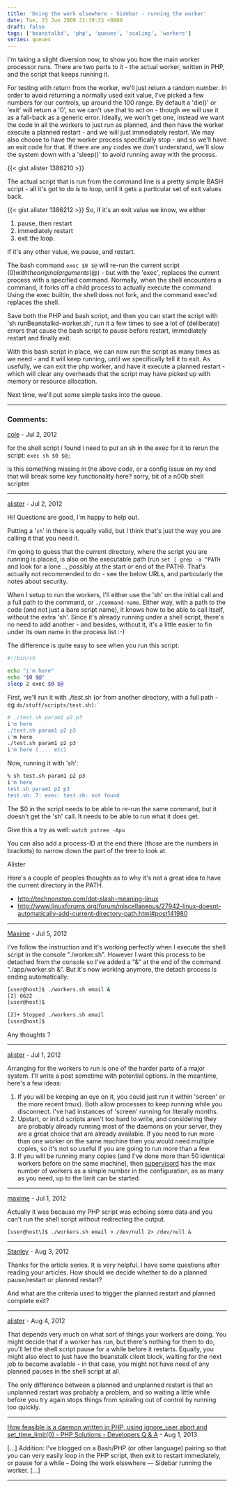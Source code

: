 ```yaml
---
title: 'Doing the work elsewhere - Sidebar - running the worker'
date: Tue, 23 Jun 2009 21:19:33 +0000
draft: false
tags: ['beanstalkd', 'php', 'queues', 'scaling', 'workers']
series: queues
---
```


I'm taking a slight diversion now, to show you how the main worker processor runs. There are two parts to it - the actual worker, written in PHP, and the script that keeps running it.

For testing with return from the worker, we'll just return a random number. In order to avoid returning a normally used exit value, I've picked a few numbers for our controls, up around the 100 range. By default a 'die()' or 'exit' will return a '0', so we can't use that to act on - though we will use it as a fall-back as a generic error. Ideally, we won't get one, instead we want the code in all the workers to just run as planned, and then have the worker execute a planned restart - and we will just immediately restart. We may also choose to have the worker process specifically stop - and so we'll have an exit code for that. If there are any codes we don't understand, we'll slow the system down with a 'sleep()' to avoid running away with the process.

{{< gist alister 1386210 >}}

The actual script that is run from the command line is a pretty simple BASH script - all it's got to do is to loop, until it gets a particular set of exit values back.

{{< gist alister 1386212 >}}
So, if it's an exit value we know, we either
1. pause, then restart
2. immediately restart
3. exit the loop.

If it's any other value, we pause, and restart.

The bash command `exec $0 $@` will re-run the current script ($0) with the original arguments ($@) - but with the 'exec', replaces the current process with a specified command. Normally, when the shell encounters a command, it forks off a child process to actually execute the command. Using the exec builtin, the shell does not fork, and the command exec'ed replaces the shell.

Save both the PHP and bash script, and then you can start the script with 'sh runBeanstalkd-worker.sh', run it a few times to see a lot of (deliberate) errors that cause the bash script to pause before restart, immediately restart and finally exit.

With this bash script in place, we can now run the script as many times as we need - and it will keep running, until we specifically tell it to exit. As usefully, we can exit the php worker, and have it execute a planned restart - which will clear any overheads that the script may have picked up with memory or resource allocation.

Next time, we'll put some simple tasks into the queue.

---

### Comments:

[cole]( "cabennett85@gmail.com") - <time datetime="2012-07-24 23:19:16">Jul 2, 2012</time>

for the shell script i found i need to put an sh in the exec for it to rerun the script: `exec sh $0 $@;`

is this something missing in the above code, or a config issue on my end that will break some key functionality here? sorry, bit of a n00b shell scripter
<hr />

[alister](http://abulman.co.uk/) - <time datetime="2012-07-24 23:46:43">Jul 2, 2012</time>

Hi! Questions are good, I'm happy to help out.

Putting a '`sh`' in there is equally valid, but I think that's just the way you are calling it that you need it.

I'm going to guess that the current directory, where the script you are running is placed, is also on the executable path (run `set | grep -a ^PATH` and look for a lone `.`, possibly at the start or end of the PATH). That's actually not recommended to do - see the below URLs, and particularly the notes about security.

When I setup to run the workers, I'll either use the 'sh' on the initial call and a full path to the command, or `./command-name`. Either way, with a path to the code (and not just a bare script name), it knows how to be able to call itself, without the extra 'sh'. Since it's already running under a shell script, there's no need to add another - and besides, without it, it's a little easier to fin under its own name in the process list :-)

The difference is quite easy to see when you run this script:

```sh
#!/bin/sh

echo "i'm here"
echo "$0 $@"
sleep 2 exec $0 $@
```

First, we'll run it with ./test.sh (or from another directory, with a full path - eg
`do/stuff/scripts/test.sh)`:

```sh
# ./test.sh param1 p2 p3
i'm here
./test.sh param1 p2 p3
i'm here
./test.sh param1 p2 p3
i'm here (.... etc)
```

Now, running it with 'sh':

```sh
% sh test.sh param1 p2 p3
i'm here
test.sh param1 p2 p3
test.sh: 7: exec: test.sh: not found
```

The $0 in the script needs to be able to re-run the same command, but it doesn't get the 'sh' call. It needs to be able to run what it does get.

Give this a try as well: `watch pstree -Apu`

You can also add a process-ID at the end there (those are the numbers in brackets) to narrow down the part of the tree to look at.

Alister


Here's a couple of peoples thoughts as to why it's not a great idea to have the current directory in the PATH.

* http://technonstop.com/dot-slash-meaning-linux
* http://www.linuxforums.org/forum/miscellaneous/27942-linux-doesnt-automatically-add-current-directory-path.html#post141980

<hr />

[Maxime]() - <time datetime="2012-07-27 00:30:27">Jul 5, 2012</time>

I've follow the instruction and it's working perfectly when I execute the shell script in the console "./worker.sh". However I want this process to be detached from the console so I've added a "&" at the end of the command "./app/worker.sh &". But it's now working anymore, the detach process is ending automatically:

```sh
[user@host]$ ./workers.sh email &
[2] 6622
[user@host]$

[2]+ Stopped ./workers.sh email
[user@host]$
```

Any thoughts ?

<hr />

[alister](http://abulman.co.uk/) - <time datetime="2012-07-30 22:34:22">Jul 1, 2012</time>

Arranging for the workers to run is one of the harder parts of a major system. I'll write a post sometime with potential options. In the meantime, here's a few ideas:

1. If you will be keeping an eye on it, you could just run it within 'screen' or the more recent tmux). Both allow processes to keep running while you disconnect. I've had instances of 'screen' running for literally months.
2. Upstart, or init.d scripts aren't too hard to write, and considering they are probably already running most of the daemons on your server, they are a great choice that are already available. If you need to run more than one worker on the same machine then you would need multiple copies, so it's not so useful if you are going to run more than a few.
3. If you will be running many copies (and I've done more than 50 identical workers before on the same machine), then [supervisord](http://supervisord.org/) has the max number of workers as a simple number in the configuration, as as many as you need, up to the limit can be started.

<hr />

[maxime]() - <time datetime="2012-07-30 23:22:45">Jul 1, 2012</time>

Actually it was because my PHP script was echoing some data and you can't run the shell script without redirecting the output.

`[user@host\]$ ./workers.sh email > /dev/null 2> /dev/null &`

<hr />

[Stanley]() - <time datetime="2012-08-15 03:44:56">Aug 3, 2012</time>

Thanks for the article series. It is very helpful. I have some questions after reading your articles. How should we decide whether to do a planned pause/restart or planned restart?

And what are the criteria used to trigger the planned restart and planned complete exit?
<hr />

[alister](http://abulman.co.uk/) - <time datetime="2012-08-23 13:43:14">Aug 4, 2012</time>

That depends very much on what sort of things your workers are doing. You might decide that if a worker has run, but there's nothing for them to do, you'll let the shell script pause for a while before it restarts. Equally, you might also elect to just have the beanstalk client block, waiting for the next job to become available - in that case, you might not have need of any planned pauses in the shell script at all.

The only difference between a planned and unplanned restart is that an unplanned restart was probably a problem, and so waiting a little while before you try again stops things from spiraling out of control by running too quickly.
<hr />

[How feasible is a daemon written in PHP, using ignore_user abort and set_time_limit(0) - PHP Solutions - Developers Q &amp; A](http://stackoverflow.com/questions/1006891/how-feasible-is-a-daemon-written-in-php-using-ignore-user-abort-and-set-time-li "") - <time datetime="2013-08-12 03:39:56">Aug 1, 2013</time>

[...] Addition: I’ve blogged on a Bash/PHP (or other language) pairing so that you can very easily loop in the PHP script, then exit to restart immediately, or pause for a while – Doing the work elsewhere — Sidebar running the worker. [...]
<hr />
